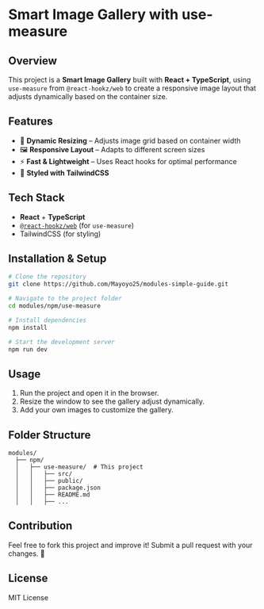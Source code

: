 # Smart Image Gallery with use-measure

## Overview
This project is a **Smart Image Gallery** built with **React + TypeScript**, using `use-measure` from `@react-hookz/web` to create a responsive image layout that adjusts dynamically based on the container size.

## Features
- 📏 **Dynamic Resizing** – Adjusts image grid based on container width
- 🖼 **Responsive Layout** – Adapts to different screen sizes
- ⚡ **Fast & Lightweight** – Uses React hooks for optimal performance
- 🎨 **Styled with TailwindCSS**

## Tech Stack
- **React** + **TypeScript**
- [`@react-hookz/web`](https://www.npmjs.com/package/@react-hookz/web) (for `use-measure`)
- TailwindCSS (for styling)

## Installation & Setup
```sh
# Clone the repository
git clone https://github.com/Mayoyo25/modules-simple-guide.git

# Navigate to the project folder
cd modules/npm/use-measure

# Install dependencies
npm install

# Start the development server
npm run dev
```

## Usage
1. Run the project and open it in the browser.
2. Resize the window to see the gallery adjust dynamically.
3. Add your own images to customize the gallery.

## Folder Structure
```
modules/
  ├── npm/
  │   ├── use-measure/  # This project
  │   │   ├── src/
  │   │   ├── public/
  │   │   ├── package.json
  │   │   ├── README.md
  │   │   ├── ...
```

## Contribution
Feel free to fork this project and improve it! Submit a pull request with your changes. 🚀

## License
MIT License

